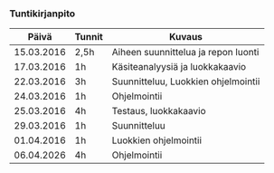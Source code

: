 ### Tuntikirjanpito
Päivä | Tunnit | Kuvaus
--------------- | ----- | ------
15.03.2016 | 2,5h | Aiheen suunnittelua ja repon luonti
17.03.2016 | 1h | Käsiteanalyysiä ja luokkakaavio
22.03.2016 | 3h | Suunnitteluu, Luokkien ohjelmointii
24.03.2016 | 1h | Ohjelmointii
25.03.2016 | 4h | Testaus, luokkakaavio
29.03.2016 | 1h | Suunnitteluu
01.04.2016 | 1h | Luokkien ohjelmointii
06.04.2026 | 4h | Ohjelmointii
